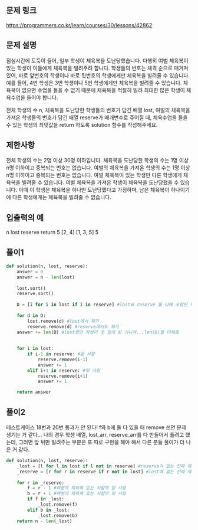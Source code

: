 ## 문제 링크
https://programmers.co.kr/learn/courses/30/lessons/42862

## 문제 설명
점심시간에 도둑이 들어, 일부 학생이 체육복을 도난당했습니다. 다행히 여벌 체육복이 있는 학생이 이들에게 체육복을 빌려주려 합니다. 
학생들의 번호는 체격 순으로 매겨져 있어, 바로 앞번호의 학생이나 바로 뒷번호의 학생에게만 체육복을 빌려줄 수 있습니다. 
예를 들어, 4번 학생은 3번 학생이나 5번 학생에게만 체육복을 빌려줄 수 있습니다. 
체육복이 없으면 수업을 들을 수 없기 때문에 체육복을 적절히 빌려 최대한 많은 학생이 체육수업을 들어야 합니다.

전체 학생의 수 n, 체육복을 도난당한 학생들의 번호가 담긴 배열 lost, 여벌의 체육복을 가져온 학생들의 번호가 담긴 배열 reserve가 매개변수로 주어질 때, 
체육수업을 들을 수 있는 학생의 최댓값을 return 하도록 solution 함수를 작성해주세요.

## 제한사항
전체 학생의 수는 2명 이상 30명 이하입니다.
체육복을 도난당한 학생의 수는 1명 이상 n명 이하이고 중복되는 번호는 없습니다.
여벌의 체육복을 가져온 학생의 수는 1명 이상 n명 이하이고 중복되는 번호는 없습니다.
여벌 체육복이 있는 학생만 다른 학생에게 체육복을 빌려줄 수 있습니다.
여벌 체육복을 가져온 학생이 체육복을 도난당했을 수 있습니다. 이때 이 학생은 체육복을 하나만 도난당했다고 가정하며, 
남은 체육복이 하나이기에 다른 학생에게는 체육복을 빌려줄 수 없습니다.

## 입출력의 예
n	lost	reserve	return
5	[2, 4]	[1, 3, 5]	5

## 풀이1
```python
def solution(n, lost, reserve):
    answer = 0 
    answer = n - len(lost)
    
    lost.sort()
    reserve.sort()
    
    D = [i for i in lost if i in reserve] #lost와 reserve 둘 다에 포함된 학생
    
    for d in D:
        lost.remove(d) #lost에서 제거
        reserve.remove(d) #reserve에서도 제거
    answer += len(D) #lost였던 학생이 옷 입게 된 거니까...len(D)를 더해줌
    
    
    for i in lost:
        if i-1 in reserve: #앞 사람
            reserve.remove(i-1) 
            answer += 1
        elif i+1 in reserve: #뒷 사람
            reserve.remove(i+1)
            answer += 1

    return answer

```

## 풀이2
테스트케이스 18번과 20번 통과가 안 된다! 
f와 b에 둘 다 있을 때 remove 쓰면 문제 생기는 거 같다...
나의 경우 학생 배열, lost_arr, reserve_arr를 다 만들어서 풀려고 했는데, 
그러면 앞 뒤만 빌려주는 부분은 또 따로 구현을 해야 해서 다른 분들 풀이가 더 나은 거 같다.

```python
def solution(n, lost, reserve):
    _lost = [l for l in lost if l not in reserve] #reserve가 없는 진짜 체육복이 없는 학생 구하기
    _reserve = [r for r in reserve if r not in lost] #lost에 없는 진짜 체육복이 남는 학생 구하기
    
    for r in _reserve:
        f = r - 1 #여분의 체육복 있는 사람의 앞 사람
        b = r + 1 #여분의 체육복 있는 사람의 뒷 사람
        if f in _lost:
            _lost.remove(f)
        elif b in _lost:
            _lost.remove(b)
    return n - len(_lost)
    
```
